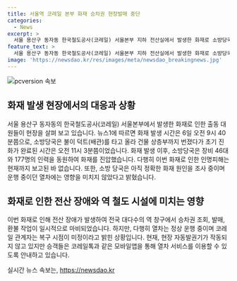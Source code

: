 ```yaml
---
title: 서울역 코레일 본부 화재 승차권 현장발매 중단
categories:
  - News
excerpt: >
  서울 용산구 동자동 한국철도공사(코레일) 서울본부 지하 전산실에서 발생한 화재로 소방당국이 진압에 나섰다. 화재는 1시간 20여분 뒤에 진화했으며, 인명피해는 없는 것으로 파악됐다. 화재로 전국 대다수의 기차역에서 승차권 조회, 발매, 환불 작업에 이슈가 있지만, 열차 운행은 정상 진행 중이다. 코레일 관계자는 전국 역의 자동발권기가 작동되지 않고 있다고 밝혔다.
feature_text: >
  서울 용산구 동자동 한국철도공사(코레일) 서울본부 지하 전산실에서 발생한 화재로 소방당국이 진압에 나섰다. 화재는 1시간 20여분 뒤에 진화했으며, 인명피해는 없는 것으로 파악됐다. 화재로 전국 대다수의 기차역에서 승차권 조회, 발매, 환불 작업에 이슈가 있지만, 열차 운행은 정상 진행 중이다. 코레일 관계자는 전국 역의 자동발권기가 작동되지 않고 있다고 밝혔다.
image: 'https://newsdao.kr/res/images/meta/newsdao_breakingnews.jpg'
---
```


<p><img src="https://newsdao.kr/res/images/meta/newsdao_breakingnews.jpg" alt="pcversion 속보" /></p>

<h2 data-ke-size="size26">화재 발생 현장에서의 대응과 상황</h2>

<p data-ke-size="size16">서울 용산구 동자동의 한국철도공사(코레일) 서울본부에서 발생한 화재로 인한 출동 대원들이 현장을 살펴 보고 있습니다. 뉴스1에 따르면 화재 발생 시간은 6일 오전 9시 40분쯤으로, 소방당국은 불이 덕트(배관)를 타고 올라 건물 상층부까지 번졌다가 초기 진화가 완료된 시간은 오전 11시 3분쯤이었습니다. 화재 발생 이후, 소방당국은 장비 46대와 177명의 인력을 동원하여 화재를 진압했습니다. 다행히 이번 화재로 인한 인명피해는 현재까지 보고된 바 없습니다. 또한, 소방 당국은 아직 정확한 화재 원인을 조사 중이며 운행 중이던 열차에는 영향을 미치지 않았다고 밝혔습니다.</p>

<h2 data-ke-size="size26">화재로 인한 전산 장애와 역 철도 시설에 미치는 영향</h2>

<p data-ke-size="size16">이번 화재로 인해 전산 장애가 발생하여 전국 대다수의 역 창구에서 승차권 조회, 발매, 환불 작업이 일시적으로 마비되었습니다. 하지만, 다행히 열차는 정상 운행 중이며 코레일 관계자는 복구 시점이 미정이라고 밝힌 상황입니다. 현재, 현장 자동발권기가 작동되지 않고 있지만 승객들은 코레일톡과 같은 모바일앱을 통해 열차 서비스를 이용할 수 있도록 안내하고 있습니다.</p>
실시간 뉴스 속보는, <a href="https://newsdao.kr" rel="dofollow">https://newsdao.kr</a>


